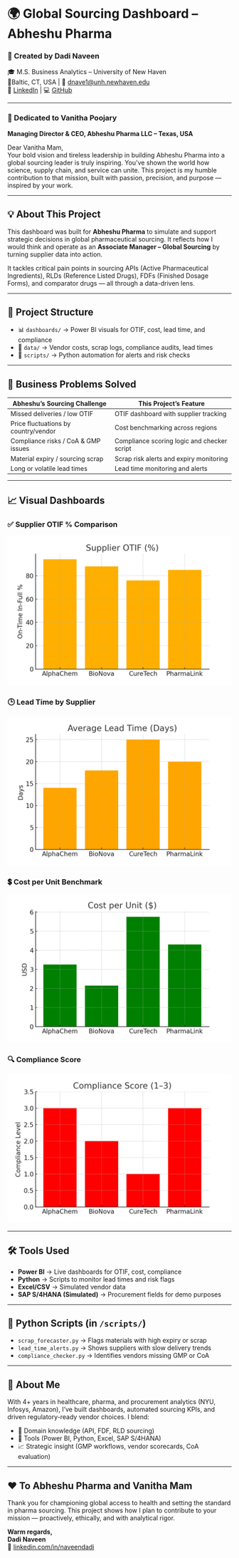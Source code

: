 # 🌍 Global Sourcing Dashboard – Abheshu Pharma

### 📌 Created by **Dadi Naveen**  
🎓 M.S. Business Analytics – University of New Haven  
📍Baltic, CT, USA | 📧 dnave1@unh.newhaven.edu  
💼 [LinkedIn](https://linkedin.com/in/naveendadi) | 💻 [GitHub](https://github.com/dadinaveen1729)

---

### 🌟 Dedicated to **Vanitha Poojary**  
**Managing Director & CEO, Abheshu Pharma LLC – Texas, USA**

Dear Vanitha Mam,  
Your bold vision and tireless leadership in building Abheshu Pharma into a global sourcing leader is truly inspiring. You’ve shown the world how science, supply chain, and service can unite. This project is my humble contribution to that mission, built with passion, precision, and purpose — inspired by your work.

---

## 💡 About This Project

This dashboard was built for **Abheshu Pharma** to simulate and support strategic decisions in global pharmaceutical sourcing. It reflects how I would think and operate as an **Associate Manager – Global Sourcing** by turning supplier data into action.

It tackles critical pain points in sourcing APIs (Active Pharmaceutical Ingredients), RLDs (Reference Listed Drugs), FDFs (Finished Dosage Forms), and comparator drugs — all through a data-driven lens.

---

## 🧩 Project Structure

- 📊 `dashboards/` → Power BI visuals for OTIF, cost, lead time, and compliance
- 🧾 `data/` → Vendor costs, scrap logs, compliance audits, lead times
- 🧠 `scripts/` → Python automation for alerts and risk checks

---

## 🎯 Business Problems Solved

| Abheshu’s Sourcing Challenge                     | This Project’s Feature                                  |
|--------------------------------------------------|---------------------------------------------------------|
| Missed deliveries / low OTIF                     | OTIF dashboard with supplier tracking                   |
| Price fluctuations by country/vendor             | Cost benchmarking across regions                        |
| Compliance risks / CoA & GMP issues              | Compliance scoring logic and checker script             |
| Material expiry / sourcing scrap                 | Scrap risk alerts and expiry monitoring                 |
| Long or volatile lead times                      | Lead time monitoring and alerts                         |

---

## 📈 Visual Dashboards

### ✅ Supplier OTIF % Comparison
![OTIF](https://raw.githubusercontent.com/dadinaveen1729/abheshu-pharma-sourcing-dashboard-by-dadi-naveen/main/dashboards/supplier_otif.png)

### 🕒 Lead Time by Supplier
![Lead Time](https://raw.githubusercontent.com/dadinaveen1729/abheshu-pharma-sourcing-dashboard-by-dadi-naveen/main/dashboards/lead_time.png)

### 💲 Cost per Unit Benchmark
![Cost](https://raw.githubusercontent.com/dadinaveen1729/abheshu-pharma-sourcing-dashboard-by-dadi-naveen/main/dashboards/cost_per_unit.png)

### 🔍 Compliance Score
![Compliance](https://raw.githubusercontent.com/dadinaveen1729/abheshu-pharma-sourcing-dashboard-by-dadi-naveen/main/dashboards/compliance_score.png)

---

## 🛠️ Tools Used

- **Power BI** → Live dashboards for OTIF, cost, compliance
- **Python** → Scripts to monitor lead times and risk flags
- **Excel/CSV** → Simulated vendor data
- **SAP S/4HANA (Simulated)** → Procurement fields for demo purposes

---

## 🧪 Python Scripts (in `/scripts/`)

- `scrap_forecaster.py` → Flags materials with high expiry or scrap
- `lead_time_alerts.py` → Shows suppliers with slow delivery trends
- `compliance_checker.py` → Identifies vendors missing GMP or CoA

---

## 👤 About Me

With 4+ years in healthcare, pharma, and procurement analytics (NYU, Infosys, Amazon), I’ve built dashboards, automated sourcing KPIs, and driven regulatory-ready vendor choices. I blend:

- 💊 Domain knowledge (API, FDF, RLD sourcing)
- 🧮 Tools (Power BI, Python, Excel, SAP S/4HANA)
- 📈 Strategic insight (GMP workflows, vendor scorecards, CoA evaluation)

---

## ❤️ To Abheshu Pharma and Vanitha Mam

Thank you for championing global access to health and setting the standard in pharma sourcing. This project shows how I plan to contribute to your mission — proactively, ethically, and with analytical rigor.

**Warm regards,**  
**Dadi Naveen**  
🔗 [linkedin.com/in/naveendadi](https://linkedin.com/in/naveendadi)
